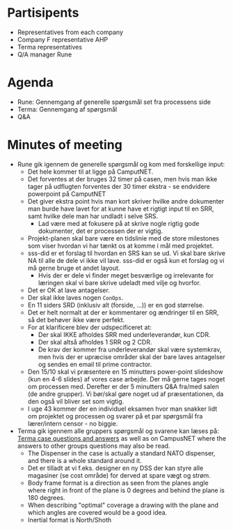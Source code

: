 # Partisipents #

  * Representatives from each company
  * Company F representative AHP
  * Terma representatives
  * Q/A manager Rune

# Agenda #

  * Rune: Gennemgang af generelle spørgsmål set fra processens side
  * Terma: Gennemgang af spørgsmål
  * Q&A

# Minutes of meeting #
  * Rune gik igennem de generelle spørgsmål og kom med forskellige input:
    * Det hele kommer til at ligge på CamputNET.
    * Det forventes at der bruges 32 timer på casen, men hvis man ikke tager på udflugten forventes der 30 timer ekstra - se endvidere powerpoint på CamputNET
    * Det giver ekstra point hvis man kort skriver hvilke andre dokumenter man burde have lavet for at kunne have et rigtigt input til en SRR, samt hvilke dele man har undladt i selve SRS.
      * Lad være med at fokusere på at skrive nogle rigtig gode dokumenter, det er processen der er vigtig.
    * Projekt-planen skal bare være en tidslinie med de store milestones som viser hvordan vi har tænkt os at komme i mål med projektet.
    * sss-did er et forslag til hvordan en SRS kan se ud. Vi skal bare skrive NA til alle de dele vi ikke vil lave. sss-did er også kun et forslag og vi må gerne bruge et andet layout.
      * Hvis der er dele vi finder meget besværlige og irrelevante for læringen skal vi bare skrive udeladt med vilje og hvorfor.
    * Det er OK at lave antagelser.
    * Der skal ikke laves nogen `ConOps`.
    * En 11 siders SRD (inklusiv alt (forside, ...)) er en god størrelse.
    * Det er helt normalt at der er kommentarer og ændringer til en SRR, så det behøver ikke være perfekt.
    * For at klarificere blev der udspecificeret at:
      * Der skal IKKE afholdes SRR med underleverandør, kun CDR.
      * Der skal altså afholdes 1 SRR og 2 CDR.
      * De krav der kommer fra underleverandør skal være systemkrav, men hvis der er upræcise områder skal der bare laves antagelser og sendes en email til prime contractor.
    * Den 15/10 skal vi præsentere en 15 minutters power-point slideshow (kun en 4-6 slides) af vores case arbejde. Der må gerne tages noget om processen med. Derefter er der 5 minutters Q&A fra/med salen (de andre grupper). Vi bør/skal gøre noget ud af præsentationen, da den også vil bliver set som vigtig.
    * I uge 43 kommer der en individuel eksamen hvor man snakker lidt om projektet og processen og svarer på et par spørgsmål fra lærer/intern censor - no biggie.
  * Terma gik igennem alle gruppers spørgsmål og svarene kan læses på: [Terma case questions and answers](http://code.google.com/p/syseng/wiki/CaseQuestions) as well as on CampusNET where the answers to other groups questions may also be read.
    * The Dispenser in the case is actually a standard NATO dispenser, and there is a whole standard around it.
    * Det er tilladt at vi f.eks. designer en ny DSS der kan styre alle magasiner (se cost område) for derved at spare vægt og strøm.
    * Body frame format is a direction as seen from the planes angle where right in front of the plane is 0 degrees and behind the plane is 180 degrees.
    * When describing "optimal" coverage a drawing with the plane and which angles are covered would be a good idea.
    * Inertial format is North/Shoth